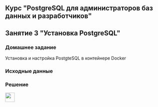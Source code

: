## Курс "PostgreSQL для администраторов баз данных и разработчиков"

## Занятие 3 "Установка PostgreSQL"

### Домашнее задание
Установка и настройка PostgteSQL в контейнере Docker

### Исходные данные


### Решение


<code><img height="30" src="https://cdn.jsdelivr.net/npm/simple-icons@3.13.0/icons/postgresql.svg"></code>

